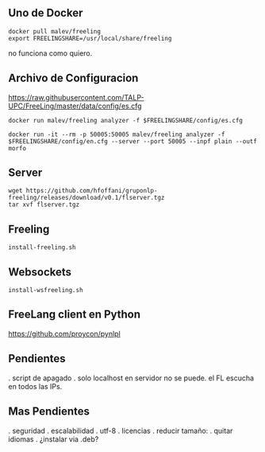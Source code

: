 
Uno de Docker
-------------

    docker pull malev/freeling
    export FREELINGSHARE=/usr/local/share/freeling

no funciona como quiero.


Archivo de Configuracion
------------------------
https://raw.githubusercontent.com/TALP-UPC/FreeLing/master/data/config/es.cfg


    docker run malev/freeling analyzer -f $FREELINGSHARE/config/es.cfg

    docker run -it --rm -p 50005:50005 malev/freeling analyzer -f $FREELINGSHARE/config/en.cfg --server --port 50005 --inpf plain --outf morfo 



Server
------

    wget https://github.com/hfoffani/gruponlp-freeling/releases/download/v0.1/flserver.tgz
    tar xvf flserver.tgz


Freeling
--------

    install-freeling.sh

Websockets
----------

    install-wsfreeling.sh



FreeLang client en Python
-----------

https://github.com/proycon/pynlpl



Pendientes
---------

. script de apagado
. solo localhost en servidor
    no se puede. el FL escucha en todos las IPs.



Mas Pendientes
---------

. seguridad
. escalabilidad
. utf-8
. licencias
. reducir tamaño:
    . quitar idiomas
    . ¿instalar via .deb?


